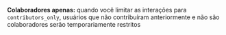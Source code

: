 **Colaboradores apenas:** quando você limitar as interações para `contributors_only`, usuários que não contribuíram anteriormente e não são colaboradores serão temporariamente restritos
